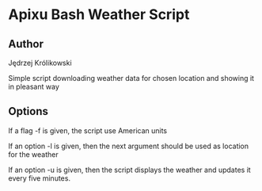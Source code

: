 Apixu Bash Weather Script
========

## Author
Jędrzej Królikowski

Simple script downloading weather data for chosen location and showing it in pleasant way

## Options
If a flag -f is given, the script use American units

If an option -l is given, then the next argument should be used as location for the weather

If an option -u is given, then the script displays the weather and updates it every five minutes.
